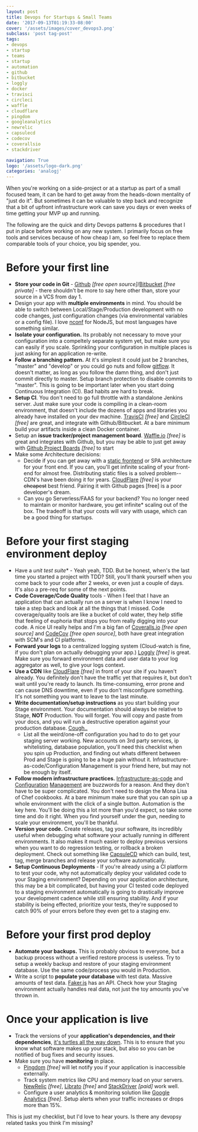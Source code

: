 ```yaml
---
layout: post
title: Devops for Startups & Small Teams
date: '2017-09-13T01:19:33-08:00'
cover: '/assets/images/cover_devops3.png'
subclass: 'post tag-post'
tags:
- devops
- startup
- teams
- startup
- automation
- github
- bitbucket
- loggly
- docker
- travisci
- circleci
- waffle
- cloudflare
- pingdom
- googleanalytics
- newrelic
- capsulecd
- codecov
- coverallsio
- stackdriver

navigation: True
logo: '/assets/logo-dark.png'
categories: 'analogj'
---
```


When you're working on a side-project or at a startup as part of a small focused team, it can be hard to get away from
the heads-down mentality of "just do it". But sometimes it can be valuable to step back and recognize that a bit of upfront
infrastructure work can save you days or even weeks of time getting your MVP up and running.

The following are the quick and dirty Devops patterns & procedures that I put in place before working on any new system.
I primarily focus on free tools and services because of how cheap I am, so feel free to replace them comparable tools of your choice,
you big spender, you.

# Before your first line
- **Store your code in Git** - [Github](https://github.com/) *[free open source]*/[Bitbucket](https://bitbucket.org/) *[free private]* -
there shouldn't be more to say here other than, store your source in a VCS from day 1.
- Design your app with **multiple environments** in mind. You should be able to switch between Local/Stage/Production development
with no code changes, just configuration changes (via environmental variables or a config file). I love [nconf](https://github.com/indexzero/nconf)
for NodeJS, but most languages have something similar.
- **Isolate your configuration.** Its probably not necessary to move your configuration into a compeltely separate system yet,
but make sure you can easily if you scale. Sprinkling your configuration in multiple places is just asking for an application re-write.
- **Follow a branching pattern.** At it's simplest it could just be 2 branches, "master" and "develop" or you could go nuts
and follow [gitflow](http://nvie.com/posts/a-successful-git-branching-model/). It doesn't matter, as long as you follow
the damn thing, and don't just commit directly to master. Setup branch protection to disable commits to "master".
This is going to be important later when you start doing Continuous Integration (CI). Bad habits are hard to break.
- **Setup CI**. You don't need to go full throttle with a standalone Jenkins server. Just make sure your code is compiling
in a clean-room environment, that doesn't include the dozens of apps and libraries you already have installed on your
dev machine. [TravisCI](https://travis-ci.org/) *[free]* and [CircleCI](https://circleci.com) *[free]* are great, and integrate
with Github/Bitbucket. At a bare minimum build your artifacts inside a clean Docker container.
- Setup an **issue tracker/project management board**. [Waffle.io](https://waffle.io) *[free]* is great and integrates with Github,
but you may be able to just get away with [Github Project Boards](https://help.github.com/articles/creating-a-project-board/) *[free]* to start
- Make some Architecture decisions:
	- Decide if you can get away with a [static frontend](https://github.com/myles/awesome-static-generators) or SPA
	architecture for your front end. If you can, you'll get infinite scaling of your front-end for almost free.
	Distributing static files is a solved problem--CDN's have been doing it for years. [CloudFlare](https://www.cloudflare.com) *[free]*
	is your ~~cheapest~~ best friend. Pairing it with Github pages [free] is a poor developer's dream.
	- Can you go Serverless/FAAS for your backend? You no longer need to maintain or monitor hardware, you get infinite*
	scaling out of the box. The tradeoff is that your costs will vary with usage, which can be a good thing for startups.

# Before your first staging environment deploy
- Have a *unit test suite** - Yeah yeah, TDD. But be honest, when's the last time you started a project with TDD? Still, you'll thank
yourself when you come back to your code after 2 weeks, or even just a couple of days. It's also a pre-req for some of the next points.
- **Code Coverage/Code Quality** tools - When I feel that I have an application that can actually run on a server is when I
know I need to take a step back and look at all the things that I missed. Code coverage/quality tools are like a bucket of
cold water, they help stifle that feeling of euphoria that stops you from really digging into your code. A nice UI really helps
and I'm a big fan of [Coveralls.io](https://coveralls.io/) *[free open source]* and [CodeCov](https://codecov.io/) *[free open source]*,
both have great integration with SCM's and CI platforms.
- **Forward your logs** to a centralized logging system (Cloud-watch is fine, if you don't plan on actually debugging your app.)
[Loggly](https://www.loggly.com) *[free]* is great. Make sure you forward environment data and user data to your log aggregator as well, to give your
logs context.
- **Use a CDN** like [CloudFlare](https://www.cloudflare.com) *[free]* in front of your site if you haven't already. You definitely don't have the traffic yet
that requires it, but don't wait until you're ready to launch. Its time-consuming, error prone and can cause DNS downtime,
even if you don't misconfigure something. It's not something you want to leave to the last minute.
- **Write documentation/setup instructions** as you start building your Stage environment. Your documentation should always
be relative to Stage, **NOT** Production. You will forget. You will copy and paste from your docs, and you will run a
destructive operation against your production database. [Cough..](https://np.reddit.com/r/cscareerquestions/comments/6ez8ag/accidentally_destroyed_production_database_on/)
	- List all the weird/one-off configuration you had to do to get your staging server working. New accounts on 3rd
	party services, ip whitelisting, database population, you'll need this checklist when you spin up Production, and
	finding out whats different between Prod and Stage is going to be a huge pain without it. Infrastructure-as-code/Configuration Management
	 is your friend here, but may not be enough by itself.
- **Follow modern infrastructure practices.** [Infrastructure-as-code](https://www.terraform.io/) and [Configuration](https://www.chef.io/chef/) [Management](https://puppet.com/) are buzzwords for a reason.
And they don't have to be super complicated. You don't need to design the Mona Lisa of Chef cookbooks. At a bare minimum
make sure that you can spin up a whole environment with the click of a single button. Automation is the key here. You'll
be doing this a lot more than you'd expect, so take some time and do it right. When you find yourself under the gun, needing
to scale your environment, you'll be thankful.
- **Version your code.** Create releases, tag your software, its incredibly useful when debugging what software your actually
running in different environments. It also makes it much easier to deploy previous versions when you want to do regression
testing, or rollback a broken deployment. Check out something like [CapsuleCD](https://github.com/AnalogJ/capsulecd)
which can build, test, tag, merge branches and release your software automatically.
- **Setup Continuous Deployments** - If you're already using a CI platform to test your code, why not automatically deploy your
validated code to your Staging environment? Depending on your application architecture, this may be a bit complicated, but
having your CI tested code deployed to a staging environment automatically is going to drastically improve your development
cadence while still ensuring stability. And if your stability is being effected, prioritize your tests, they're supposed to
catch 90% of your errors before they even get to a staging env.

# Before your first prod deploy
- **Automate your backups.** This is probably obvious to everyone, but a backup process without a verified restore process is
useless. Try to setup a weekly backup and restore of your staging environment database. Use the same code/process you would in Production.
- Write a script to **populate your database** with test data. Massive amounts of test data. [Faker.js](https://github.com/marak/Faker.js/)
has an API. Check how your Staging environment actually handles real data, not just the toy amounts you've thrown in.


# Once your application is live
- Track the versions of your **application's dependencies, and their dependencies**,
[it's turtles all the way down](https://en.wikipedia.org/wiki/Turtles_all_the_way_down). This is to ensure that you know
what software makes up your stack, but also so you can be notified of bug fixes and security issues.
- Make sure you have **monitoring** in place.
	- [Pingdom](https://www.pingdom.com/free) *[free]* will let notify you if your application is inaccessible externally.
	- Track system metrics like CPU and memory load on your servers. [NewRelic](https://newrelic.com/) *[free]*,
	[Librato](https://www.librato.com/) *[free]* and [StackDriver](https://cloud.google.com/stackdriver/) *[paid]* work well.
	- Configure a user analytics & monitoring solution like [Google Analytics](https://www.google.com/analytics/) *[free]*. Setup alerts when your traffic
	increases or drops more than 15%.


This is just my checklist, but I'd love to hear yours. Is there any devopsy related tasks you think I'm missing?
